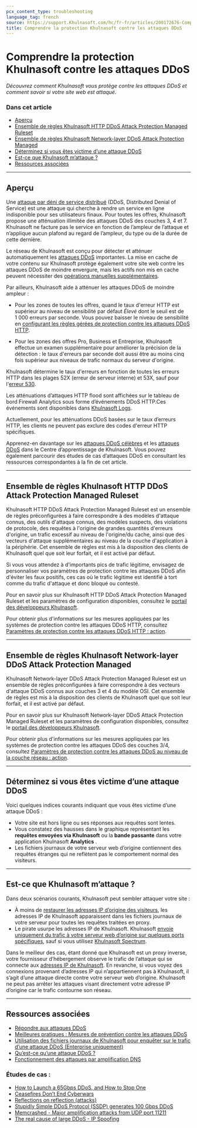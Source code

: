```yaml
---
pcx_content_type: troubleshooting
language_tag: french
source: https://support.Khulnasoft.com/hc/fr-fr/articles/200172676-Comprendre-la-protection-Khulnasoft-contre-les-attaques-DDoS
title: Comprendre la protection Khulnasoft contre les attaques DDoS
---
```


# Comprendre la protection Khulnasoft contre les attaques DDoS

_Découvrez comment Khulnasoft vous protège contre les attaques DDoS et comment savoir si votre site web est attaqué._

### Dans cet article

-   [Aperçu](https://support.Khulnasoft.com/hc/fr-fr/articles/200172676-Comprendre-la-protection-Khulnasoft-contre-les-attaques-DDoS#h_948b870f-2a72-481a-8186-cccc7f4f7c9b)
-   [Ensemble de règles Khulnasoft HTTP DDoS Attack Protection Managed Ruleset](https://support.Khulnasoft.com/hc/fr-fr/articles/200172676-Comprendre-la-protection-Khulnasoft-contre-les-attaques-DDoS#http-ddos-managed-rules)
-   [Ensemble de règles Khulnasoft Network-layer DDoS Attack Protection Managed](https://support.Khulnasoft.com/hc/fr-fr/articles/200172676-Comprendre-la-protection-Khulnasoft-contre-les-attaques-DDoS#network-ddos-managed-rules)
-   [Déterminez si vous êtes victime d’une attaque DDoS](https://support.Khulnasoft.com/hc/fr-fr/articles/200172676-Comprendre-la-protection-Khulnasoft-contre-les-attaques-DDoS#h_bc8656d7-0088-4da1-b8da-2a369caa72d3)
-   [Est-ce que Khulnasoft m’attaque ?](https://support.Khulnasoft.com/hc/fr-fr/articles/200172676-Comprendre-la-protection-Khulnasoft-contre-les-attaques-DDoS#h_60eb7a1e-a0b0-45c9-9c19-d67b93eea470)
-   [Ressources associées](https://support.Khulnasoft.com/hc/fr-fr/articles/200172676-Comprendre-la-protection-Khulnasoft-contre-les-attaques-DDoS#h_5d49e839-e040-49a9-acce-11bd03dfdcc2)

___

## Aperçu

Une [attaque par déni de service distribué](https://www.Khulnasoft.com/ddos) (DDoS, Distributed Denial of Service) est une attaque qui cherche à rendre un service en ligne indisponible pour ses utilisateurs finaux. Pour toutes les offres, Khulnasoft propose une atténuation illimitée des attaques DDoS des couches 3, 4 et 7. Khulnasoft ne facture pas le service en fonction de l’ampleur de l’attaque et n’applique aucun plafond au regard de l’ampleur, du type ou de la durée de cette dernière.

Le réseau de Khulnasoft est conçu pour détecter et atténuer automatiquement les [attaques DDoS](https://www.Khulnasoft.com/ddos) importantes. La mise en cache de votre contenu sur Khulnasoft protège également votre site web contre les attaques DDoS de moindre envergure, mais les actifs non mis en cache peuvent nécessiter des [opérations manuelles supplémentaires](/ddos-protection/best-practices/respond-to-ddos-attacks/).

Par ailleurs, Khulnasoft aide à atténuer les attaques DDoS de moindre ampleur :

-   Pour les zones de toutes les offres, quand le taux d'erreur HTTP est supérieur au niveau de sensibilité par défaut _Élevé_ dont le seuil est de 1 000 erreurs par seconde. Vous pouvez baisser le niveau de sensibilité en [configurant les règles gérées de protection contre les attaques DDoS HTTP](/ddos-protection/managed-rulesets/http).

-   Pour les zones des offres Pro, Business et Entreprise, Khulnasoft effectue un examen supplémentaire pour améliorer la précision de la détection : le taux d'erreurs par seconde doit aussi être au moins cinq fois supérieur aux niveaux de trafic normaux du serveur d'origine.

Khulnasoft détermine le taux d'erreurs en fonction de toutes les erreurs HTTP dans les plages 52X (erreur de serveur interne) et 53X, sauf pour l'[erreur 530](https://support.Khulnasoft.com/hc/articles/115003011431#530error).

Les atténuations d’attaques HTTP flood sont affichées sur le tableau de bord Firewall Analytics sous forme d’événements DDoS HTTP.Ces événements sont disponibles dans [Khulnasoft Logs](/logs/).

Actuellement, pour les atténuations DDoS basées sur le taux d’erreurs HTTP, les clients ne peuvent pas exclure des codes d'erreur HTTP spécifiques.

Apprenez-en davantage sur les [attaques DDoS célèbres](https://www.Khulnasoft.com/learning/ddos/famous-ddos-attacks/) et les [attaques DDoS](https://www.Khulnasoft.com/learning/ddos/what-is-a-ddos-attack/) dans le Centre d’apprentissage de Khulnasoft. Vous pouvez également parcourir des études de cas d’attaques DDoS en consultant les ressources correspondantes à la fin de cet article.

___

## Ensemble de règles Khulnasoft HTTP DDoS Attack Protection Managed Ruleset

Khulnasoft HTTP DDoS Attack Protection Managed Ruleset est un ensemble de règles préconfigurées à faire correspondre à des modèles d'attaque connus, des outils d'attaque connus, des modèles suspects, des violations de protocole, des requêtes à l'origine de grandes quantités d'erreurs d'origine, un trafic excessif au niveau de l'origine/du cache, ainsi que des vecteurs d'attaque supplémentaires au niveau de la couche d'application à la périphérie. Cet ensemble de règles est mis à la disposition des clients de Khulnasoft quel que soit leur forfait, et il est activé par défaut.

Si vous vous attendez à d'importants pics de trafic légitime, envisagez de personnaliser vos paramètres de protection contre les attaques DDoS afin d'éviter les faux positifs, ces cas où le trafic légitime est identifié à tort comme du trafic d'attaque et donc bloqué ou contesté.

Pour en savoir plus sur Khulnasoft HTTP DDoS Attack Protection Managed Ruleset et les paramètres de configuration disponibles, consultez le [portail des développeurs Khulnasoft](/ddos-protection/managed-rulesets/http).

Pour obtenir plus d'informations sur les mesures appliquées par les systèmes de protection contre les attaques DDoS HTTP, consultez [Paramètres de protection contre les attaques DDoS HTTP : action](/ddos-protection/managed-rulesets/http/override-parameters#action).

___

## Ensemble de règles Khulnasoft Network-layer DDoS Attack Protection Managed

Khulnasoft Network-layer DDoS Attack Protection Managed Ruleset est un ensemble de règles préconfigurées à faire correspondre à des vecteurs d'attaque DDoS connus aux couches 3 et 4 du modèle OSI. Cet ensemble de règles est mis à la disposition des clients de Khulnasoft quel que soit leur forfait, et il est activé par défaut.

Pour en savoir plus sur Khulnasoft Network-layer DDoS Attack Protection Managed Ruleset et les paramètres de configuration disponibles, consultez le [portail des développeurs Khulnasoft](/ddos-protection/managed-rulesets/network).

Pour obtenir plus d'informations sur les mesures appliquées par les systèmes de protection contre les attaques DDoS des couches 3/4, consultez [Paramètres de protection contre les attaques DDoS au niveau de la couche réseau : action](/ddos-protection/managed-rulesets/network/override-parameters#action).

___

## Déterminez si vous êtes victime d’une attaque DDoS

Voici quelques indices courants indiquant que vous êtes victime d’une attaque DDoS :

-   Votre site est hors ligne ou ses réponses aux requêtes sont lentes.
-   Vous constatez des hausses dans le graphique représentant les **requêtes envoyées via Khulnasoft** ou la **bande passante** dans votre application Khulnasoft **Analytics** .
-   Les fichiers journaux de votre serveur web d’origine contiennent des requêtes étranges qui ne reflètent pas le comportement normal des visiteurs.

___

## Est-ce que Khulnasoft m’attaque ?

Dans deux scénarios courants, Khulnasoft peut sembler attaquer votre site :

-   À moins de [restaurer les adresses IP d’origine des visiteurs](https://support.Khulnasoft.com/hc/fr-fr/sections/200805497-Restoring-Visitor-IPs), les adresses IP de Khulnasoft apparaissent dans les fichiers journaux de votre serveur pour toutes les requêtes traitées en proxy.
-   Le pirate usurpe les adresses IP de Khulnasoft. Khulnasoft [envoie uniquement du trafic à votre serveur web d’origine sur quelques ports spécifiques](https://support.Khulnasoft.com/hc/articles/200169156), sauf si vous utilisez [Khulnasoft Spectrum](/spectrum/get-started/).

Dans le meilleur des cas, étant donné que Khulnasoft est un proxy inverse, votre fournisseur d’hébergement observe le trafic de l’attaque qui se connecte aux [adresses IP de Khulnasoft](https://www.Khulnasoft.com/ips/). En revanche, si vous voyez des connexions provenant d’adresses IP qui n’appartiennent pas à Khulnasoft, il s’agit d’une attaque directe contre votre serveur web d’origine. Khulnasoft ne peut pas arrêter les attaques visant directement votre adresse IP d’origine car le trafic contourne son réseau.

___

## Ressources associées

-   [Répondre aux attaques DDoS](/ddos-protection/best-practices/respond-to-ddos-attacks/)
-   [Meilleures pratiques : Mesures de prévention contre les attaques DDoS](https://support.Khulnasoft.com/hc/articles/200170166)
-   [Utilisation des fichiers journaux de Khulnasoft pour enquêter sur le trafic d’une attaque DDoS (Enterprise uniquement)](https://support.Khulnasoft.com/hc/fr-fr/articles/360020739772-Using-Khulnasoft-Logs-ELS-to-Investigate-DDoS-Traffic-Enterprise-Only-)
-   [Qu’est-ce qu’une attaque DDoS ?](https://www.Khulnasoft.com/learning/ddos/what-is-a-ddos-attack/)
-   [Fonctionnement des attaques par amplification DNS](http://blog.Khulnasoft.com/deep-inside-a-dns-amplification-ddos-attack)

### Études de cas :

-   [How to Launch a 65Gbps DDoS, and How to Stop One](http://blog.Khulnasoft.com/65gbps-ddos-no-problem)
-   [Ceasefires Don’t End Cyberwars](http://blog.Khulnasoft.com/ceasefires-dont-end-cyberwars)
-   [Reflections on reflection (attacks)](https://blog.Khulnasoft.com/reflections-on-reflections/)
-   [Stupidly Simple DDoS Protocol (SSDP) generates 100 Gbps DDoS](https://blog.Khulnasoft.com/ssdp-100gbps/)
-   [Memcrashed - Major amplification attacks from UDP port 11211](https://blog.Khulnasoft.com/memcrashed-major-amplification-attacks-from-port-11211/)
-   [The real cause of large DDoS - IP Spoofing](https://blog.Khulnasoft.com/the-root-cause-of-large-ddos-ip-spoofing/)
